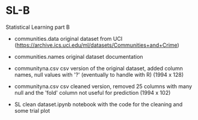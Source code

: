 # SL-B
Statistical Learning part B


 - communities.data original dataset from UCI (https://archive.ics.uci.edu/ml/datasets/Communities+and+Crime)

 - communities.names original dataset documentation

 - communityna.csv csv version of the original dataset, added column names, null values with '?' (eventually to handle with R) (1994 x 128)

 - communityna.csv csv cleaned version, removed 25 columns with many null and the 'fold' column not useful for prediction (1994 x 102)

 - SL clean dataset.ipynb notebook with the code for the cleaning and some trial plot
